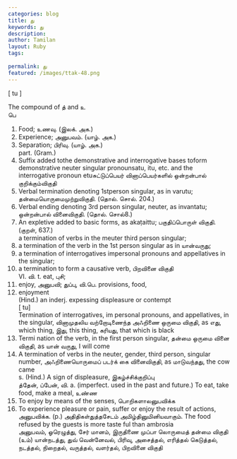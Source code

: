 ```yaml
---
categories: blog
title: து
keywords: து
description: 
author: Tamilan
layout: Ruby
tags: 
 
permalink: து
featured: /images/ttak-48.png
---
```

  
[ tu ]  
  
The compound of த் and உ  
பெ  
1. Food; உணவு. (இலக். அக.)  
2. Experience; அனுபவம். (யாழ். அக.)  
3. Separation; பிரிவு. (யாழ். அக.)  
part. (Gram.)  
1. Suffix added tothe demonstrative and interrogative bases toform demonstrative neuter singular pronounsatu, itu, etc. and the interrogative pronoun etuசுட்டுப்பெயர் வினாப்பெயர்களில் ஒன்றன்பால் குறிக்கும்விகுதி  
2. Verbal termination denoting 1stperson singular, as in varutu; தன்மையொருமைமுற்றுவிகுதி. (தொல். சொல். 204.)  
3. Verbal ending denoting 3rd person singular, neuter, as invantatu; ஒன்றன்பால் வினைவிகுதி. (தொல். சொல்8.)  
4. An expletive added to basic forms, as akaṭaittu; பகுதிப்பொருள் விகுதி. (குறள், 637.)  
a termination of verbs in the meuter third person singular;  
2. a termination of the verb in the 1st person singular as in யான்வருது;  
3. a termination of interrogatives impersonal pronouns and appellatives in the singular;  
4. a termination to form a causative verb, பிறவினை விகுதி  
VI. வி. t. eat, புசி;  
2. enjoy, அனுபவி; துப்பு, வி.பெ. provisions, food,  
2. enjoyment  
(Hind.) an inderj. expessing displeasure or contempt  
[ tu]  
Termination of interrogatives, im personal pronouns, and appellatives, in the singular, வினாமுதலிய வற்றோடிணைந்த அஃறிணை ஒருமை விகுதி, as எது, which thing, இது, this thing, கரியது, that which is black  
2. Termi nation of the verb, in the first person singular, தன்மை ஒருமை வினை விகுதி, as யான் வருது, I will come  
3. A termination of verbs in the neuter, gender, third person, singular number, அஃறிணையொருமைப் படர்க் கை வினைவிகுதி, as மாடுவந்தது, the cow came  
s. (Hind.) A sign of displeasure, இகழ்ச்சிக்குறிப்பு  
த்தேன், ப்பேன், வி. a. (imperfect. used in the past and future.) To eat, take food, make a meal, உண்ண  
2. To enjoy by means of the senses, பொறிகளாலனுபவிக்க  
3. To experience pleasure or pain, suffer or enjoy the result of actions, அனுபவிக்க. (p.) அதிதிகள்துத்தசேடம் அமிழ்தினுமினியவாகும். The food refused by the guests is more taste ful than ambrosia  
அனுபவம், ஓரெழுத்து, சேர் மானம், இருதிணை முப்பா லொருமைத் தன்மை விகுதி (உம்) யான்நடத்து, துவ் வென்னேவல், பிரிவு, அசைத்தல், எரித்தல் கெடுத்தல், நடத்தல், நிறைதல், வருத்தல், வளர்தல், பிறவினை விகுதி